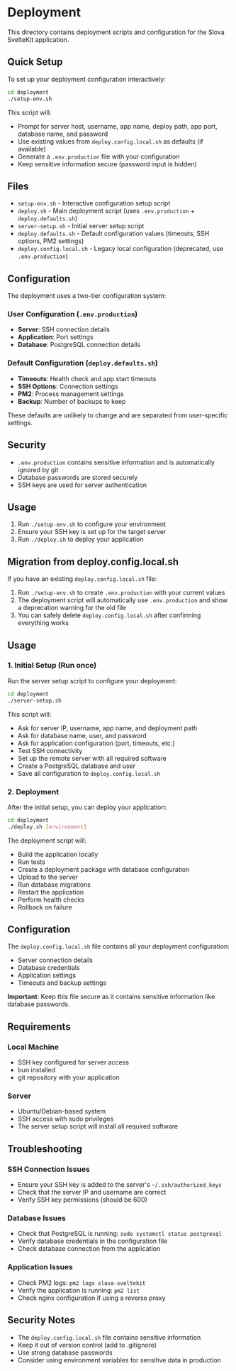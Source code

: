 # Deployment

This directory contains deployment scripts and configuration for the Slova SvelteKit application.

## Quick Setup

To set up your deployment configuration interactively:

```bash
cd deployment
./setup-env.sh
```

This script will:
- Prompt for server host, username, app name, deploy path, app port, database name, and password
- Use existing values from `deploy.config.local.sh` as defaults (if available)
- Generate a `.env.production` file with your configuration
- Keep sensitive information secure (password input is hidden)

## Files

- `setup-env.sh` - Interactive configuration setup script
- `deploy.sh` - Main deployment script (uses `.env.production` + `deploy.defaults.sh`)
- `server-setup.sh` - Initial server setup script
- `deploy.defaults.sh` - Default configuration values (timeouts, SSH options, PM2 settings)
- `deploy.config.local.sh` - Legacy local configuration (deprecated, use `.env.production`)

## Configuration

The deployment uses a two-tier configuration system:

### User Configuration (`.env.production`)
- **Server**: SSH connection details
- **Application**: Port settings
- **Database**: PostgreSQL connection details

### Default Configuration (`deploy.defaults.sh`)
- **Timeouts**: Health check and app start timeouts
- **SSH Options**: Connection settings
- **PM2**: Process management settings
- **Backup**: Number of backups to keep

These defaults are unlikely to change and are separated from user-specific settings.

## Security

- `.env.production` contains sensitive information and is automatically ignored by git
- Database passwords are stored securely
- SSH keys are used for server authentication

## Usage

1. Run `./setup-env.sh` to configure your environment
2. Ensure your SSH key is set up for the target server
3. Run `./deploy.sh` to deploy your application

## Migration from deploy.config.local.sh

If you have an existing `deploy.config.local.sh` file:
1. Run `./setup-env.sh` to create `.env.production` with your current values
2. The deployment script will automatically use `.env.production` and show a deprecation warning for the old file
3. You can safely delete `deploy.config.local.sh` after confirming everything works

## Usage

### 1. Initial Setup (Run once)

Run the server setup script to configure your deployment:

```bash
cd deployment
./server-setup.sh
```

This script will:
- Ask for server IP, username, app name, and deployment path
- Ask for database name, user, and password
- Ask for application configuration (port, timeouts, etc.)
- Test SSH connectivity
- Set up the remote server with all required software
- Create a PostgreSQL database and user
- Save all configuration to `deploy.config.local.sh`

### 2. Deployment

After the initial setup, you can deploy your application:

```bash
cd deployment
./deploy.sh [environment]
```

The deployment script will:
- Build the application locally
- Run tests
- Create a deployment package with database configuration
- Upload to the server
- Run database migrations
- Restart the application
- Perform health checks
- Rollback on failure

## Configuration

The `deploy.config.local.sh` file contains all your deployment configuration:

- Server connection details
- Database credentials
- Application settings
- Timeouts and backup settings

**Important**: Keep this file secure as it contains sensitive information like database passwords.

## Requirements

### Local Machine
- SSH key configured for server access
- bun installed
- git repository with your application

### Server
- Ubuntu/Debian-based system
- SSH access with sudo privileges
- The server setup script will install all required software

## Troubleshooting

### SSH Connection Issues
- Ensure your SSH key is added to the server's `~/.ssh/authorized_keys`
- Check that the server IP and username are correct
- Verify SSH key permissions (should be 600)

### Database Issues
- Check that PostgreSQL is running: `sudo systemctl status postgresql`
- Verify database credentials in the configuration file
- Check database connection from the application

### Application Issues
- Check PM2 logs: `pm2 logs slova-sveltekit`
- Verify the application is running: `pm2 list`
- Check nginx configuration if using a reverse proxy

## Security Notes

- The `deploy.config.local.sh` file contains sensitive information
- Keep it out of version control (add to .gitignore)
- Use strong database passwords
- Consider using environment variables for sensitive data in production 